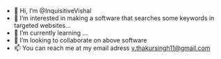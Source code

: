 - 👋 Hi, I’m @InquisitiveVishal
- 👀 I’m interested in making a software that searches some keywords in targeted websites...
- 🌱 I’m currently learning ...
- 💞️ I’m looking to collaborate on above software
- 📫 You can reach me at my email adress v.thakursingh11@gmail.com

<!---
InquisitiveVishal/InquisitiveVishal is a ✨ special ✨ repository because its `README.md` (this file) appears on your GitHub profile.
You can click the Preview link to take a look at your changes.
--->
